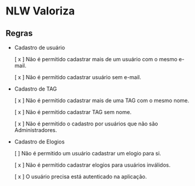 # NLW Valoriza

## Regras

- Cadastro de usuário
  
    [ x ] Não é permitido cadastrar mais de um usuário com o mesmo e-mail.
  
    [ x ] Não é permitido cadastrar usuário sem e-mail.

  
- Cadastro de TAG
    
    [ x ] Não é permitido cadastrar mais de uma TAG com o mesmo nome.

    [ x ] Não é permitido cadastrar TAG sem nome.

    [ x ] Não é permitido o cadastro por usuários que não são Administradores.


- Cadastro de Elogios

    [ ] Não é permitido um usuário cadastrar um elogio para si.
  
    [ x ] Não é permitido cadastrar elogios para usuários inválidos.
  
    [ x ] O usuário precisa está autenticado na aplicação.
